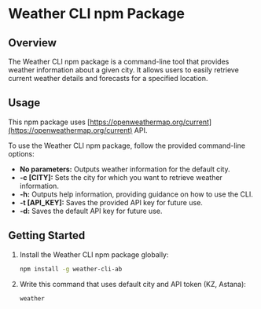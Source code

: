 # Weather CLI npm Package

## Overview

The Weather CLI npm package is a command-line tool that provides weather information about a given city. It allows users to easily retrieve current weather details and forecasts for a specified location.

## Usage
This npm package uses [https://openweathermap.org/current](https://openweathermap.org/current) API.

To use the Weather CLI npm package, follow the provided command-line options:

- **No parameters:** Outputs weather information for the default city.
- **-c [CITY]:** Sets the city for which you want to retrieve weather information.
- **-h:** Outputs help information, providing guidance on how to use the CLI.
- **-t [API_KEY]:** Saves the provided API key for future use.
- **-d:** Saves the default API key for future use.

## Getting Started

1. Install the Weather CLI npm package globally:

    ```bash
    npm install -g weather-cli-ab
    ```

2. Write this command that uses default city and API token (KZ, Astana):

    ```bash
    weather
    ```


